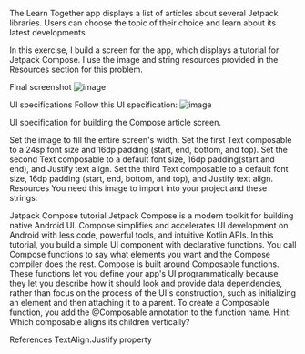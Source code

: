 The Learn Together app displays a list of articles about several Jetpack libraries. Users can choose the topic of their choice and learn about its latest developments.

In this exercise, I build a screen for the app, which displays a tutorial for Jetpack Compose. I use the image and string resources provided in the Resources section for this problem.

Final screenshot
![image](https://github.com/TexZ-GenZ/Jetpack-Compose-Tutorial/assets/90178250/79e16ec0-40ee-4c98-a7e4-8d7131e82d4f)

UI specifications
Follow this UI specification:
![image](https://github.com/TexZ-GenZ/Jetpack-Compose-Tutorial/assets/90178250/d665d23f-87e4-4d03-b668-fe743ede21ad)

UI specification for building the Compose article screen.

Set the image to fill the entire screen's width.
Set the first Text composable to a 24sp font size and 16dp padding (start, end, bottom, and top).
Set the second Text composable to a default font size, 16dp padding(start and end), and Justify text align.
Set the third Text composable to a default font size, 16dp padding (start, end, bottom, and top), and Justify text align.
Resources
You need this image to import into your project and these strings:

Jetpack Compose tutorial
Jetpack Compose is a modern toolkit for building native Android UI. Compose simplifies and accelerates UI development on Android with less code, powerful tools, and intuitive Kotlin APIs.
In this tutorial, you build a simple UI component with declarative functions. You call Compose functions to say what elements you want and the Compose compiler does the rest. Compose is built around Composable functions. These functions let you define your app\'s UI programmatically because they let you describe how it should look and provide data dependencies, rather than focus on the process of the UI\'s construction, such as initializing an element and then attaching it to a parent. To create a Composable function, you add the @Composable annotation to the function name.
Hint: Which composable aligns its children vertically?

References
TextAlign.Justify property
